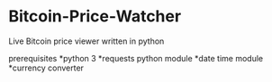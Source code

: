 # Bitcoin-Price-Watcher
Live Bitcoin price viewer written in python

prerequisites
  *python 3
  *requests python module
  *date time module
  *currency converter
